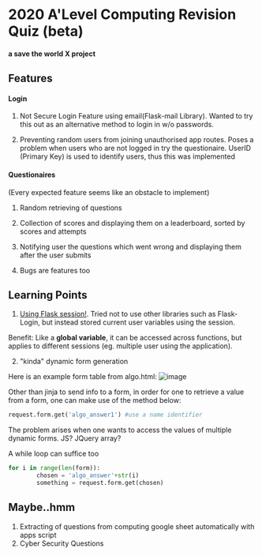 # 2020 A'Level Computing Revision Quiz (beta)
#### a save the world X project

## Features
#### Login
1. Not Secure Login Feature using email(Flask-mail Library). Wanted to try this out as an alternative method to login in w/o passwords.

2. Preventing random users from joining unauthorised app routes. Poses a problem when users who are not logged in try the questionaire. UserID (Primary Key) is used to identify users, thus this was implemented

#### Questionaires
(Every expected feature seems like an obstacle to implement)
1. Random retrieving of questions

2. Collection of scores and displaying them on a leaderboard, sorted by scores and attempts

3. Notifying user the questions which went wrong and displaying them after the user submits


9. Bugs are features too

## Learning Points
1. [Using Flask session!](https://flask.palletsprojects.com/en/1.1.x/api/#flask.session). Tried not to use other libraries such as Flask-Login, but instead stored current user variables using the session.

Benefit: Like a **global variable**, it can be accessed across functions, but applies to different sessions (eg. multiple user using the application).

2. "kinda" dynamic form generation

Here is an example form table from algo.html:
![image](https://user-images.githubusercontent.com/47784720/78775616-14a58280-79c9-11ea-8a29-41941cd34b68.png)

Other than jinja to send info to a form, in order for one to retrieve a value from a form, one can make use of the method below:
``` python
request.form.get('algo_answer1') #use a name identifier
```

The problem arises when one wants to access the values of multiple dynamic forms. JS? JQuery array?

A while loop can suffice too

```python
for i in range(len(form)):
        chosen = 'algo_answer'+str(i)
        something = request.form.get(chosen)
```

## Maybe..hmm
1. Extracting of questions from computing google sheet automatically with apps script
2. Cyber Security Questions
